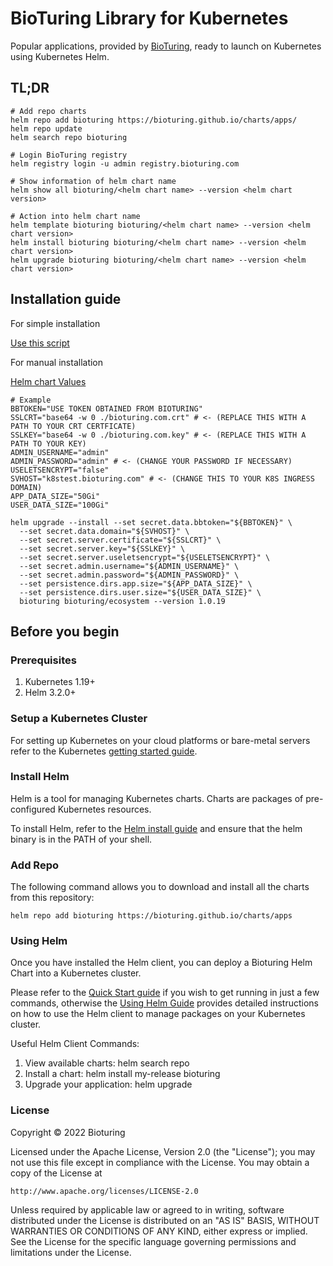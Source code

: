 # BioTuring Library for Kubernetes

Popular applications, provided by [BioTuring](https://bioturing.com), ready to launch on Kubernetes using Kubernetes Helm.

## TL;DR

```shell
# Add repo charts
helm repo add bioturing https://bioturing.github.io/charts/apps/
helm repo update
helm search repo bioturing

# Login BioTuring registry
helm registry login -u admin registry.bioturing.com

# Show information of helm chart name
helm show all bioturing/<helm chart name> --version <helm chart version>

# Action into helm chart name
helm template bioturing bioturing/<helm chart name> --version <helm chart version>
helm install bioturing bioturing/<helm chart name> --version <helm chart version>
helm upgrade bioturing bioturing/<helm chart name> --version <helm chart version>
```

## Installation guide

For simple installation

[Use this script](https://github.com/bioturing/installation)

For manual installation

[Helm chart Values](https://github.com/bioturing/installation)

```
# Example
BBTOKEN="USE TOKEN OBTAINED FROM BIOTURING"
SSLCRT="base64 -w 0 ./bioturing.com.crt" # <- (REPLACE THIS WITH A PATH TO YOUR CRT CERTFICATE)
SSLKEY="base64 -w 0 ./bioturing.com.key" # <- (REPLACE THIS WITH A PATH TO YOUR KEY)
ADMIN_USERNAME="admin"
ADMIN_PASSWORD="admin" # <- (CHANGE YOUR PASSWORD IF NECESSARY)
USELETSENCRYPT="false"
SVHOST="k8stest.bioturing.com" # <- (CHANGE THIS TO YOUR K8S INGRESS DOMAIN)
APP_DATA_SIZE="50Gi"
USER_DATA_SIZE="100Gi"

helm upgrade --install --set secret.data.bbtoken="${BBTOKEN}" \
  --set secret.data.domain="${SVHOST}" \
  --set secret.server.certificate="${SSLCRT}" \
  --set secret.server.key="${SSLKEY}" \
  --set secret.server.useletsencrypt="${USELETSENCRYPT}" \
  --set secret.admin.username="${ADMIN_USERNAME}" \
  --set secret.admin.password="${ADMIN_PASSWORD}" \
  --set persistence.dirs.app.size="${APP_DATA_SIZE}" \
  --set persistence.dirs.user.size="${USER_DATA_SIZE}" \
  bioturing bioturing/ecosystem --version 1.0.19
```

## Before you begin

### Prerequisites

1. Kubernetes 1.19+
2. Helm 3.2.0+

### Setup a Kubernetes Cluster

For setting up Kubernetes on your cloud platforms or bare-metal servers refer to the Kubernetes [getting started guide](https://kubernetes.io/docs/setup/).

### Install Helm

Helm is a tool for managing Kubernetes charts. Charts are packages of pre-configured Kubernetes resources.

To install Helm, refer to the [Helm install guide](https://github.com/helm/helm#install) and ensure that the helm binary is in the PATH of your shell.

### Add Repo

The following command allows you to download and install all the charts from this repository:

```
helm repo add bioturing https://bioturing.github.io/charts/apps
```

### Using Helm

Once you have installed the Helm client, you can deploy a Bioturing Helm Chart into a Kubernetes cluster.

Please refer to the [Quick Start guide](https://helm.sh/docs/intro/quickstart/) if you wish to get running in just a few commands, otherwise the [Using Helm Guide](https://helm.sh/docs/intro/using_helm/) provides detailed instructions on how to use the Helm client to manage packages on your Kubernetes cluster.

Useful Helm Client Commands:

1. View available charts: helm search repo
2. Install a chart: helm install my-release bioturing<package-name>
3. Upgrade your application: helm upgrade

### License

Copyright © 2022 Bioturing

Licensed under the Apache License, Version 2.0 (the "License"); you may not use this file except in compliance with the License. You may obtain a copy of the License at

```
http://www.apache.org/licenses/LICENSE-2.0
```

Unless required by applicable law or agreed to in writing, software distributed under the License is distributed on an "AS IS" BASIS, WITHOUT WARRANTIES OR CONDITIONS OF ANY KIND, either express or implied. See the License for the specific language governing permissions and limitations under the License.